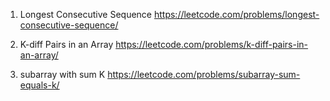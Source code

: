 1. Longest Consecutive Sequence
   https://leetcode.com/problems/longest-consecutive-sequence/

2. K-diff Pairs in an Array
   https://leetcode.com/problems/k-diff-pairs-in-an-array/

3. subarray with sum K
   https://leetcode.com/problems/subarray-sum-equals-k/
